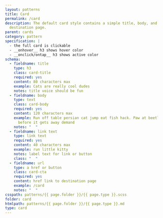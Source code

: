 ```yaml
---
layout: patterns
title: Card
permalink: /card
description: The default card style contains a simple title, body, and link to a
  destination page.
parent: cards
category: pattern
specification: |
  - the full card is clickable
  - __onhover__ h3 shows hover color
  - __onclick/ontap__ h3 shows active color
schema:
  - fieldname: title
    type: h3
    class: card-title
    required: yes
    content: 80 characters max
    example: Cats are really cool dudes
    notes: title voice should be fun
  - fieldname: body
    type: text
    class: card-body
    required: yes
    content: 120 characters max
    example: Run off table persian cat jump eat fish hack. Paw at beetle and eat it
      before it gets away demand
    notes: "  "
  - fieldname: link text
    type: link text
    required: yes
    content: 40 characters max
    example: run little kitty
    notes: label text for link or button
    class: "  "
  - fieldname: url
    type: a href or button
    class: card-cta
    required: yes
    content: href link to destination page
    example: /card
    notes: "  "
csspath: patterns/{{ page.folder }}/{{ page.type }}.scss
folder: card
htmlpath: patterns/{{ page.folder }}/{{ page.type }}.md
type: card
---
```

